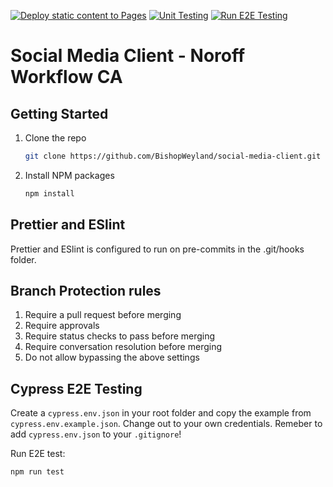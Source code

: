 [![Deploy static content to Pages](https://github.com/BishopWeyland/social-media-client/actions/workflows/pages.yml/badge.svg)](https://github.com/BishopWeyland/social-media-client/actions/workflows/pages.yml)
[![Unit Testing](https://github.com/BishopWeyland/social-media-client/actions/workflows/unit-test.yml/badge.svg)](https://github.com/BishopWeyland/social-media-client/actions/workflows/unit-test.yml)
[![Run E2E Testing](https://github.com/BishopWeyland/social-media-client/actions/workflows/e2e-test.yml/badge.svg)](https://github.com/BishopWeyland/social-media-client/actions/workflows/e2e-test.yml)

# Social Media Client - Noroff Workflow CA


## Getting Started

1. Clone the repo
   ```sh
   git clone https://github.com/BishopWeyland/social-media-client.git
   ```
2. Install NPM packages
   ```sh
   npm install
   ```

## Prettier and ESlint

Prettier and ESlint is configured to run on pre-commits in the .git/hooks folder.

## Branch Protection rules

1. Require a pull request before merging 
2. Require approvals 
3. Require status checks to pass before merging 
4. Require conversation resolution before merging
5. Do not allow bypassing the above settings

## Cypress E2E Testing
Create a `cypress.env.json` in your root folder and copy the example from `cypress.env.example.json`. Change out to your own credentials.
Remeber to add `cypress.env.json` to your `.gitignore`!

Run E2E test:
``` 
npm run test
```